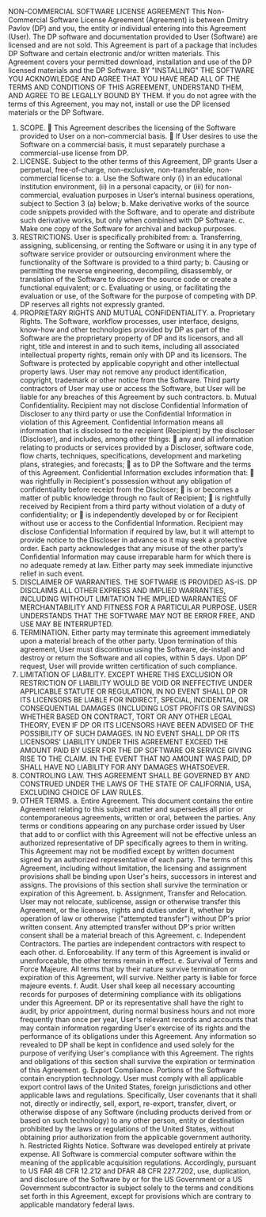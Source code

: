 NON-COMMERCIAL SOFTWARE LICENSE AGREEMENT
This Non-Commercial Software License Agreement (Agreement) is between Dmitry Pavlov
(DP) and you, the entity or individual entering into this Agreement (User). The DP software and documentation provided to User
(Software) are licensed and are not sold. This Agreement is part of a package that includes DP Software and certain electronic and/or
written materials. This Agreement covers your permitted download, installation and use of the DP licensed materials and the DP
Software. BY "INSTALLING" THE SOFTWARE YOU ACKNOWLEDGE AND AGREE THAT YOU HAVE READ ALL OF THE TERMS AND
CONDITIONS OF THIS AGREEMENT, UNDERSTAND THEM, AND AGREE TO BE LEGALLY BOUND BY THEM. If you do not agree with the
terms of this Agreement, you may not, install or use the DP licensed materials or the DP Software.
1. SCOPE.
 This Agreement describes the licensing of the Software provided to User on a non-commercial basis.
 If User desires to use the Software on a commercial basis, it must separately purchase a commercial-use license from DP.
2. LICENSE. Subject to the other terms of this Agreement, DP grants User a perpetual, free-of-charge, non-exclusive, non-transferable,
non-commercial license to:
a. Use the Software only (i) in an educational institution environment, (ii) in a personal capacity, or (iii) for non-commercial,
evaluation purposes in User’s internal business operations, subject to Section 3 (a) below;
b. Make derivative works of the source code snippets provided with the Software, and to operate and distribute such derivative
works, but only when combined with DP Software.
c. Make one copy of the Software for archival and backup purposes.
3. RESTRICTIONS. User is specifically prohibited from:
a. Transferring, assigning, sublicensing, or renting the Software or using it in any type of software service provider or outsourcing
environment where the functionality of the Software is provided to a third party;
b. Causing or permitting the reverse engineering, decompiling, disassembly, or translation of the Software to discover the source code
or create a functional equivalent; or
c. Evaluating or using, or facilitating the evaluation or use, of the Software for the purpose of competing with DP.
DP reserves all rights not expressly granted.
4. PROPRIETARY RIGHTS AND MUTUAL CONFIDENTIALITY.
a. Proprietary Rights. The Software, workflow processes, user interface, designs, know-how and other technologies provided by DP
as part of the Software are the proprietary property of DP and its licensors, and all right, title and interest in and to such items,
including all associated intellectual property rights, remain only with DP and its licensors. The Software is protected by applicable
copyright and other intellectual property laws. User may not remove any product identification, copyright, trademark or other
notice from the Software. Third party contractors of User may use or access the Software, but User will be liable for any breaches of
this Agreement by such contractors.
b. Mutual Confidentiality. Recipient may not disclose Confidential Information of Discloser to any third party or use the Confidential
Information in violation of this Agreement.
Confidential Information means all information that is disclosed to the recipient (Recipient) by the discloser (Discloser),
and includes, among other things:
 any and all information relating to products or services provided by a Discloser, software code, flow charts, techniques,
specifications, development and marketing plans, strategies, and forecasts;
 as to DP the Software and the terms of this Agreement.
Confidential Information excludes information that:
 was rightfully in Recipient's possession without any obligation of confidentiality before receipt from the Discloser;
 is or becomes a matter of public knowledge through no fault of Recipient;
 is rightfully received by Recipient from a third party without violation of a duty of confidentiality; or
 is independently developed by or for Recipient without use or access to the Confidential Information.
Recipient may disclose Confidential Information if required by law, but it will attempt to provide notice to the Discloser in advance
so it may seek a protective order. Each party acknowledges that any misuse of the other party’s Confidential Information may cause
irreparable harm for which there is no adequate remedy at law. Either party may seek immediate injunctive relief in such event. 
5. DISCLAIMER OF WARRANTIES. THE SOFTWARE IS PROVIDED AS-IS. DP DISCLAIMS ALL OTHER EXPRESS AND IMPLIED
WARRANTIES, INCLUDING WITHOUT LIMITATION THE IMPLIED WARRANTIES OF MERCHANTABILITY AND FITNESS FOR A
PARTICULAR PURPOSE. USER UNDERSTANDS THAT THE SOFTWARE MAY NOT BE ERROR FREE, AND USE MAY BE INTERRUPTED.
6. TERMINATION. Either party may terminate this agreement immediately upon a material breach of the other party. Upon termination
of this agreement, User must discontinue using the Software, de-install and destroy or return the Software and all copies, within 5 days.
Upon DP' request, User will provide written certification of such compliance.
7. LIMITATION OF LIABILITY. EXCEPT WHERE THIS EXCLUSION OR RESTRICTION OF LIABILITY WOULD BE VOID OR INEFFECTIVE
UNDER APPLICABLE STATUTE OR REGULATION, IN NO EVENT SHALL DP OR ITS LICENSORS BE LIABLE FOR INDIRECT, SPECIAL,
INCIDENTAL, OR CONSEQUENTIAL DAMAGES (INCLUDING LOST PROFITS OR SAVINGS) WHETHER BASED ON CONTRACT, TORT OR
ANY OTHER LEGAL THEORY, EVEN IF DP OR ITS LICENSORS HAVE BEEN ADVISED OF THE POSSIBILITY OF SUCH DAMAGES. IN NO
EVENT SHALL DP OR ITS LICENSORS' LIABILITY UNDER THIS AGREEMENT EXCEED THE AMOUNT PAID BY USER FOR THE DP
SOFTWARE OR SERVICE GIVING RISE TO THE CLAIM. IN THE EVENT THAT NO AMOUNT WAS PAID, DP SHALL HAVE NO LIABILITY
FOR ANY DAMAGES WHATSOEVER.
8. CONTROLING LAW. THIS AGREEMENT SHALL BE GOVERNED BY AND CONSTRUED UNDER THE LAWS OF THE STATE OF
CALIFORNIA, USA, EXCLUDING CHOICE OF LAW RULES.
9. OTHER TERMS.
a. Entire Agreement. This document contains the entire Agreement relating to this subject matter and supersedes all prior or
contemporaneous agreements, written or oral, between the parties. Any terms or conditions appearing on any purchase order
issued by User that add to or conflict with this Agreement will not be effective unless an authorized representative of DP
specifically agrees to them in writing. This Agreement may not be modified except by written document signed by an authorized
representative of each party. The terms of this Agreement, including without limitation, the licensing and assignment provisions
shall be binding upon User's heirs, successors in interest and assigns. The provisions of this section shall survive the termination or
expiration of this Agreement.
b. Assignment, Transfer and Relocation. User may not relocate, sublicense, assign or otherwise transfer this Agreement, or the
licenses, rights and duties under it, whether by operation of law or otherwise ("attempted transfer") without DP's prior written
consent. Any attempted transfer without DP's prior written consent shall be a material breach of this Agreement.
c. Independent Contractors. The parties are independent contractors with respect to each other.
d. Enforceability. If any term of this Agreement is invalid or unenforceable, the other terms remain in effect.
e. Survival of Terms and Force Majeure. All terms that by their nature survive termination or expiration of this Agreement, will
survive. Neither party is liable for force majeure events.
f. Audit. User shall keep all necessary accounting records for purposes of determining compliance with its obligations under this
Agreement. DP or its representative shall have the right to audit, by prior appointment, during normal business hours and not
more frequently than once per year, User's relevant records and accounts that may contain information regarding User's exercise
of its rights and the performance of its obligations under this Agreement. Any information so revealed to DP shall be kept in
confidence and used solely for the purpose of verifying User's compliance with this Agreement. The rights and obligations of this
section shall survive the expiration or termination of this Agreement.
g. Export Compliance. Portions of the Software contain encryption technology. User must comply with all applicable export control
laws of the United States, foreign jurisdictions and other applicable laws and regulations. Specifically, User covenants that it shall
not, directly or indirectly, sell, export, re-export, transfer, divert, or otherwise dispose of any Software (including products derived
from or based on such technology) to any other person, entity or destination prohibited by the laws or regulations of the United
States, without obtaining prior authorization from the applicable government authority.
h. Restricted Rights Notice. Software was developed entirely at private expense. All Software is commercial computer software
within the meaning of the applicable acquisition regulations. Accordingly, pursuant to US FAR 48 CFR 12.212 and DFAR 48 CFR
227.7202, use, duplication, and disclosure of the Software by or for the US Government or a US Government subcontractor is
subject solely to the terms and conditions set forth in this Agreement, except for provisions which are contrary to applicable
mandatory federal laws.
